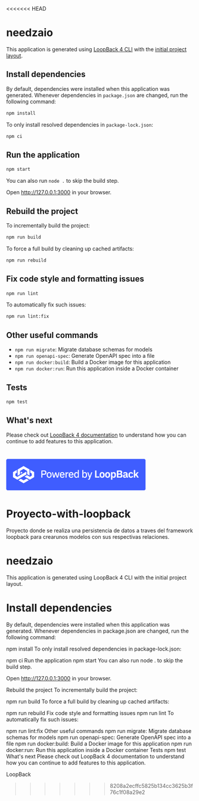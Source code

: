 <<<<<<< HEAD
# needzaio

This application is generated using [LoopBack 4 CLI](https://loopback.io/doc/en/lb4/Command-line-interface.html) with the
[initial project layout](https://loopback.io/doc/en/lb4/Loopback-application-layout.html).

## Install dependencies

By default, dependencies were installed when this application was generated.
Whenever dependencies in `package.json` are changed, run the following command:

```sh
npm install
```

To only install resolved dependencies in `package-lock.json`:

```sh
npm ci
```

## Run the application

```sh
npm start
```

You can also run `node .` to skip the build step.

Open http://127.0.0.1:3000 in your browser.

## Rebuild the project

To incrementally build the project:

```sh
npm run build
```

To force a full build by cleaning up cached artifacts:

```sh
npm run rebuild
```

## Fix code style and formatting issues

```sh
npm run lint
```

To automatically fix such issues:

```sh
npm run lint:fix
```

## Other useful commands

- `npm run migrate`: Migrate database schemas for models
- `npm run openapi-spec`: Generate OpenAPI spec into a file
- `npm run docker:build`: Build a Docker image for this application
- `npm run docker:run`: Run this application inside a Docker container

## Tests

```sh
npm test
```

## What's next

Please check out [LoopBack 4 documentation](https://loopback.io/doc/en/lb4/) to
understand how you can continue to add features to this application.

[![LoopBack](https://github.com/loopbackio/loopback-next/raw/master/docs/site/imgs/branding/Powered-by-LoopBack-Badge-(blue)-@2x.png)](http://loopback.io/)
=======
# Proyecto-with-loopback
Proyecto donde se realiza una persistencia de datos a traves del framework loopback para crearunos modelos con sus respectivas relaciones.

# needzaio
This application is generated using LoopBack 4 CLI with the initial project layout.

# Install dependencies
By default, dependencies were installed when this application was generated. Whenever dependencies in package.json are changed, run the following command:

npm install
To only install resolved dependencies in package-lock.json:

npm ci
Run the application
npm start
You can also run node . to skip the build step.

Open http://127.0.0.1:3000 in your browser.

Rebuild the project
To incrementally build the project:

npm run build
To force a full build by cleaning up cached artifacts:

npm run rebuild
Fix code style and formatting issues
npm run lint
To automatically fix such issues:

npm run lint:fix
Other useful commands
npm run migrate: Migrate database schemas for models
npm run openapi-spec: Generate OpenAPI spec into a file
npm run docker:build: Build a Docker image for this application
npm run docker:run: Run this application inside a Docker container
Tests
npm test
What's next
Please check out LoopBack 4 documentation to understand how you can continue to add features to this application.

LoopBack
>>>>>>> 8208a2ecffc5825b134cc3625b3f76c1f08a29e2
